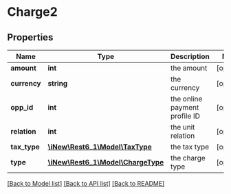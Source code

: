 # Charge2

## Properties
Name | Type | Description | Notes
------------ | ------------- | ------------- | -------------
**amount** | **int** | the amount | [optional] 
**currency** | **string** | the currency | [optional] 
**opp_id** | **int** | the online payment profile ID | [optional] 
**relation** | **int** | the unit relation | [optional] 
**tax_type** | [**\iNew\Rest6_1\Model\TaxType**](TaxType.md) | the tax type | [optional] 
**type** | [**\iNew\Rest6_1\Model\ChargeType**](ChargeType.md) | the charge type | [optional] 

[[Back to Model list]](../README.md#documentation-for-models) [[Back to API list]](../README.md#documentation-for-api-endpoints) [[Back to README]](../README.md)


